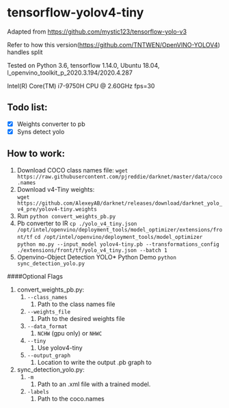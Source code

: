 # tensorflow-yolov4-tiny

Adapted from https://github.com/mystic123/tensorflow-yolo-v3

Refer to how this version(https://github.com/TNTWEN/OpenVINO-YOLOV4) handles split

Tested on Python 3.6, tensorflow 1.14.0, Ubuntu 18.04, l_openvino_toolkit_p_2020.3.194/2020.4.287

Intel(R) Core(TM) i7-9750H CPU @ 2.60GHz fps=30
## Todo list:
- [x] Weights converter to pb
- [x] Syns detect yolo

## How to work:
1. Download COCO class names file: 
`wget https://raw.githubusercontent.com/pjreddie/darknet/master/data/coco.names`
2. Download v4-Tiny weights:    
`wget https://github.com/AlexeyAB/darknet/releases/download/darknet_yolo_v4_pre/yolov4-tiny.weights` 
3. Run `python convert_weights_pb.py`    
4. Pb converter to IR
`cp ./yolo_v4_tiny.json  /opt/intel/openvino/deployment_tools/model_optimizer/extensions/front/tf`
`cd /opt/intel/openvino/deployment_tools/model_optimizer`
`python mo.py --input_model yolov4-tiny.pb --transformations_config ./extensions/front/tf/yolo_v4_tiny.json --batch 1`
5. Openvino-Object Detection YOLO\*  Python Demo
`python sync_detection_yolo.py`

####Optional Flags
1. convert_weights_pb.py:
    1. `--class_names`
        1. Path to the class names file
    2. `--weights_file`
        1. Path to the desired weights file    
    3. `--data_format`
        1.  `NCHW` (gpu only) or `NHWC`
    4. `--tiny`
        1. Use yolov4-tiny
    6. `--output_graph`
        1. Location to write the output .pb graph to
2. sync_detection_yolo.py:
    1. `-m`
        1. Path to an .xml file with a trained model.
    2. `-labels`
        1. Path to the coco.names
 